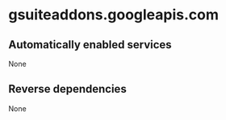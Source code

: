 # gsuiteaddons.googleapis.com

## Automatically enabled services

None

## Reverse dependencies

None
